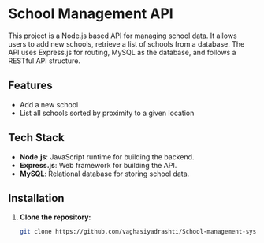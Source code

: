 # School Management API

This project is a Node.js based API for managing school data. It allows users to add new schools, retrieve a list of schools from a database. 
The API uses Express.js for routing, MySQL as the database, and follows a RESTful API structure.

## Features

- Add a new school
- List all schools sorted by proximity to a given location

## Tech Stack

- **Node.js**: JavaScript runtime for building the backend.
- **Express.js**: Web framework for building the API.
- **MySQL**: Relational database for storing school data.

## Installation

1. **Clone the repository:**

   ```bash
   git clone https://github.com/vaghasiyadrashti/School-management-system-api.git
